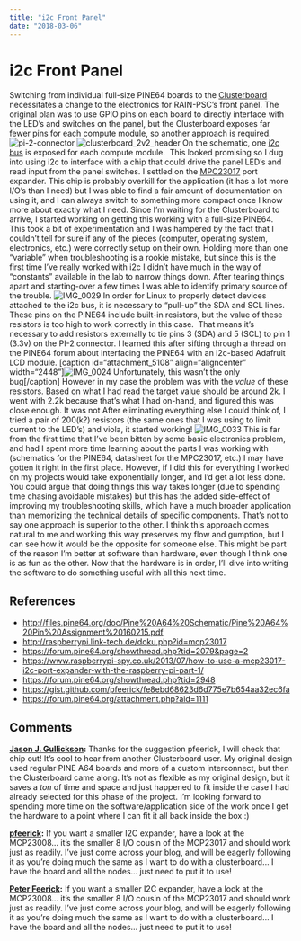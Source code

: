 ```yaml
---
title: "i2c Front Panel"
date: "2018-03-06"
---
```


<div class="content">
<h1 id="i2c-front-panel">i2c Front Panel</h1>
<p>Switching from individual full-size PINE64 boards to the <a href="https://jjg.2soc.net/2018/02/23/pine64-cluster-board/" target="_blank">Clusterboard</a> necessitates a change to the electronics for RAIN-PSC’s front panel. The original plan was to use GPIO pins on each board to directly interface with the LED’s and switches on the panel, but the Clusterboard exposes far fewer pins for each compute module, so another approach is required. <img alt="pi-2-connector" src="/wp/2018/03/pi-2-connector.png"/> <img alt="clusterboard_2v2_header" src="/wp/2018/03/clusterboard_2v2_header.png"/> On the schematic, one <a href="https://www.i2c-bus.org/" target="_blank">i2c bus</a> is exposed for each compute module.  This looked promising so I dug into using i2c to interface with a chip that could drive the panel LED’s and read input from the panel switches. I settled on the <a href="https://cdn-shop.adafruit.com/datasheets/mcp23017.pdf" target="_blank">MPC23017</a> port expander. This chip is probably overkill for the application (it has a lot more I/O’s than I need) but I was able to find a fair amount of documentation on using it, and I can always switch to something more compact once I know more about exactly what I need. Since I’m waiting for the Clusterboard to arrive, I started working on getting this working with a full-size PINE64.  This took a bit of experimentation and I was hampered by the fact that I couldn’t tell for sure if any of the pieces (computer, operating system, electronics, etc.) were correctly setup on their own. Holding more than one “variable” when troubleshooting is a rookie mistake, but since this is the first time I’ve really worked with i2c I didn’t have much in the way of “constants” available in the lab to narrow things down. After tearing things apart and starting-over a few times I was able to identify primary source of the trouble. <img alt="IMG_0029" src="/wp/2018/03/img_0029.jpg"/> In order for Linux to properly detect devices attached to the i2c bus, it is necessary to “pull-up” the SDA and SCL lines. These pins on the PINE64 include built-in resistors, but the value of these resistors is too high to work correctly in this case.  That means it’s necessary to add resistors externally to tie pins 3 (SDA) and 5 (SCL) to pin 1 (3.3v) on the PI-2 connector. I learned this after sifting through a thread on the PINE64 forum about interfacing the PINE64 with an i2c-based Adafruit LCD module. [caption id=“attachment_5108” align=“aligncenter” width=“2448”]<img alt="IMG_0024" src="/wp/2018/03/img_0024.jpg"/> Unfortunately, this wasn’t the only bug[/caption] However in my case the problem was with the <em>value</em> of these resistors. Based on what I had read the target value should be around 2k. I went with 2.2k because that’s what I had on-hand, and figured this was close enough. It was not After eliminating everything else I could think of, I tried a pair of 200(k?) resistors (the same ones that I was using to limit current to the LED’s) and viola, it started working! <img alt="IMG_0033" src="/wp/2018/03/img_0033.jpg"/> This is far from the first time that I’ve been bitten by some basic electronics problem, and had I spent more time learning about the parts I was working with (schematics for the PINE64, datasheet for the MPC23017, etc.) I may have gotten it right in the first place. However, if I did this for everything I worked on my projects would take exponentially longer, and I’d get a lot less done. You could argue that doing things this way takes longer (due to spending time chasing avoidable mistakes) but this has the added side-effect of improving my troubleshooting skills, which have a much broader application than memorizing the technical details of specific components. That’s not to say one approach is superior to the other. I think this approach comes natural to me and working this way preserves my flow and gumption, but I can see how it would be the opposite for someone else. This might be part of the reason I’m better at software than hardware, even though I think one is as fun as the other. Now that the hardware is in order, I’ll dive into writing the software to do something useful with all this next time.</p>
<h2 id="references">References</h2>
<ul>
<li><a href="http://files.pine64.org/doc/Pine%20A64%20Schematic/Pine%20A64%20Pin%20Assignment%20160215.pdf" target="_blank">http://files.pine64.org/doc/Pine%20A64%20Schematic/Pine%20A64%20Pin%20Assignment%20160215.pdf</a></li>
<li><a href="http://raspberrypi.link-tech.de/doku.php?id=mcp23017" target="_blank">http://raspberrypi.link-tech.de/doku.php?id=mcp23017</a></li>
<li><a href="https://forum.pine64.org/showthread.php?tid=2079&amp;page=2" target="_blank">https://forum.pine64.org/showthread.php?tid=2079&amp;page=2</a></li>
<li><a href="https://www.raspberrypi-spy.co.uk/2013/07/how-to-use-a-mcp23017-i2c-port-expander-with-the-raspberry-pi-part-1/" target="_blank">https://www.raspberrypi-spy.co.uk/2013/07/how-to-use-a-mcp23017-i2c-port-expander-with-the-raspberry-pi-part-1/</a></li>
<li><a href="https://forum.pine64.org/showthread.php?tid=2948" target="_blank">https://forum.pine64.org/showthread.php?tid=2948</a></li>
<li><a href="https://gist.github.com/pfeerick/fe8ebd68623d6d775e7b654aa32ec6fa" target="_blank">https://gist.github.com/pfeerick/fe8ebd68623d6d775e7b654aa32ec6fa</a></li>
<li><a href="https://forum.pine64.org/attachment.php?aid=1111" target="_blank">https://forum.pine64.org/attachment.php?aid=1111</a></li>
</ul>
<h2 id="comments">Comments</h2>
<p><strong><a href="#151" title="2018-04-20 09:13:17">Jason J. Gullickson</a>:</strong> Thanks for the suggestion pfeerick, I will check that chip out! It’s cool to hear from another Clusterboard user. My original design used regular PINE A64 boards and more of a custom interconnect, but then the Clusterboard came along. It’s not as flexible as my original design, but it saves a <em>ton</em> of time and space and just happened to fit inside the case I had already selected for this phase of the project. I’m looking forward to spending more time on the software/application side of the work once I get the hardware to a point where I can fit it all back inside the box :)</p>
<p><strong><a href="#150" title="2018-04-19 20:04:31">pfeerick</a>:</strong> If you want a smaller I2C expander, have a look at the MCP23008… it’s the smaller 8 I/O cousin of the MCP23017 and should work just as readily. I’ve just come across your blog, and will be eagerly following it as you’re doing much the same as I want to do with a clusterboard… I have the board and all the nodes… just need to put it to use!</p>
<p><strong><a href="#149" title="2018-04-19 20:03:23">Peter Feerick</a>:</strong> If you want a smaller I2C expander, have a look at the MCP23008… it’s the smaller 8 I/O cousin of the MCP23017 and should work just as readily. I’ve just come across your blog, and will be eagerly following it as you’re doing much the same as I want to do with a clusterboard… I have the board and all the nodes… just need to put it to use!</p>
</div>
